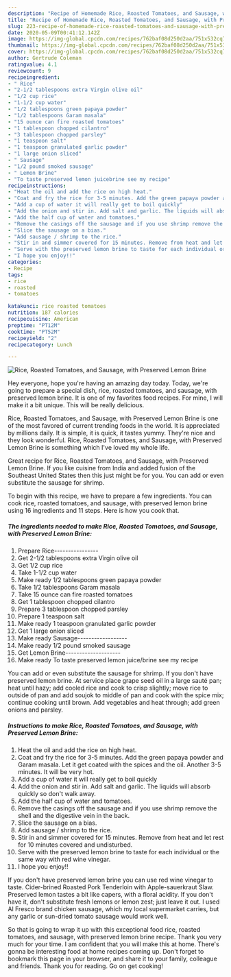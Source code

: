 ```yaml
---
description: "Recipe of Homemade Rice, Roasted Tomatoes, and Sausage, with Preserved Lemon Brine"
title: "Recipe of Homemade Rice, Roasted Tomatoes, and Sausage, with Preserved Lemon Brine"
slug: 223-recipe-of-homemade-rice-roasted-tomatoes-and-sausage-with-preserved-lemon-brine
date: 2020-05-09T00:41:12.142Z
image: https://img-global.cpcdn.com/recipes/762baf08d250d2aa/751x532cq70/rice-roasted-tomatoes-and-sausage-with-preserved-lemon-brine-recipe-main-photo.jpg
thumbnail: https://img-global.cpcdn.com/recipes/762baf08d250d2aa/751x532cq70/rice-roasted-tomatoes-and-sausage-with-preserved-lemon-brine-recipe-main-photo.jpg
cover: https://img-global.cpcdn.com/recipes/762baf08d250d2aa/751x532cq70/rice-roasted-tomatoes-and-sausage-with-preserved-lemon-brine-recipe-main-photo.jpg
author: Gertrude Coleman
ratingvalue: 4.1
reviewcount: 9
recipeingredient:
- " Rice"
- "2-1/2 tablespoons extra Virgin olive oil"
- "1/2 cup rice"
- "1-1/2 cup water"
- "1/2 tablespoons green papaya powder"
- "1/2 tablespoons Garam masala"
- "15 ounce can fire roasted tomatoes"
- "1 tablespoon chopped cilantro"
- "3 tablespoon chopped parsley"
- "1 teaspoon salt"
- "1 teaspoon granulated garlic powder"
- "1 large onion sliced"
- " Sausage"
- "1/2 pound smoked sausage"
- " Lemon Brine"
- "To taste preserved lemon juicebrine see my recipe"
recipeinstructions:
- "Heat the oil and add the rice on high heat."
- "Coat and fry the rice for 3-5 minutes. Add the green papaya powder and Garam masala. Let it get coated with the spices and the oil. Another 3-5 minutes. It will be very hot."
- "Add a cup of water it will really get to boil quickly"
- "Add the onion and stir in. Add salt and garlic. The liquids will absorb quickly so don&#39;t walk away."
- "Add the half cup of water and tomatoes."
- "Remove the casings off the sausage and if you use shrimp remove the shell and the digestive vein in the back."
- "Slice the sausage on a bias."
- "Add sausage / shrimp to the rice."
- "Stir in and simmer covered for 15 minutes. Remove from heat and let rest for 10 minutes covered and undisturbed."
- "Serve with the preserved lemon brine to taste for each individual or the same way with red wine vinegar."
- "I hope you enjoy!!"
categories:
- Recipe
tags:
- rice
- roasted
- tomatoes

katakunci: rice roasted tomatoes 
nutrition: 187 calories
recipecuisine: American
preptime: "PT12M"
cooktime: "PT52M"
recipeyield: "2"
recipecategory: Lunch

---
```



![Rice, Roasted Tomatoes, and Sausage, with Preserved Lemon Brine](https://img-global.cpcdn.com/recipes/762baf08d250d2aa/751x532cq70/rice-roasted-tomatoes-and-sausage-with-preserved-lemon-brine-recipe-main-photo.jpg)

Hey everyone, hope you're having an amazing day today. Today, we're going to prepare a special dish, rice, roasted tomatoes, and sausage, with preserved lemon brine. It is one of my favorites food recipes. For mine, I will make it a bit unique. This will be really delicious.

Rice, Roasted Tomatoes, and Sausage, with Preserved Lemon Brine is one of the most favored of current trending foods in the world. It is appreciated by millions daily. It is simple, it is quick, it tastes yummy. They're nice and they look wonderful. Rice, Roasted Tomatoes, and Sausage, with Preserved Lemon Brine is something which I've loved my whole life.

Great recipe for Rice, Roasted Tomatoes, and Sausage, with Preserved Lemon Brine. If you like cuisine from India and added fusion of the Southeast United States then this just might be for you. You can add or even substitute the sausage for shrimp.


To begin with this recipe, we have to prepare a few ingredients. You can cook rice, roasted tomatoes, and sausage, with preserved lemon brine using 16 ingredients and 11 steps. Here is how you cook that.

<!--inarticleads1-->

##### The ingredients needed to make Rice, Roasted Tomatoes, and Sausage, with Preserved Lemon Brine:

1. Prepare  Rice----------------
1. Get 2-1/2 tablespoons extra Virgin olive oil
1. Get 1/2 cup rice
1. Take 1-1/2 cup water
1. Make ready 1/2 tablespoons green papaya powder
1. Take 1/2 tablespoons Garam masala
1. Take 15 ounce can fire roasted tomatoes
1. Get 1 tablespoon chopped cilantro
1. Prepare 3 tablespoon chopped parsley
1. Prepare 1 teaspoon salt
1. Make ready 1 teaspoon granulated garlic powder
1. Get 1 large onion sliced
1. Make ready  Sausage------------------
1. Make ready 1/2 pound smoked sausage
1. Get  Lemon Brine--------------------
1. Make ready To taste preserved lemon juice/brine see my recipe


You can add or even substitute the sausage for shrimp. If you don&#39;t have preserved lemon brine. At service place grape seed oil in a large sauté pan; heat until hazy; add cooled rice and cook to crisp slightly; move rice to outside of pan and add soujok to middle of pan and cook with the spice mix; continue cooking until brown. Add vegetables and heat through; add green onions and parsley. 

<!--inarticleads2-->

##### Instructions to make Rice, Roasted Tomatoes, and Sausage, with Preserved Lemon Brine:

1. Heat the oil and add the rice on high heat.
1. Coat and fry the rice for 3-5 minutes. Add the green papaya powder and Garam masala. Let it get coated with the spices and the oil. Another 3-5 minutes. It will be very hot.
1. Add a cup of water it will really get to boil quickly
1. Add the onion and stir in. Add salt and garlic. The liquids will absorb quickly so don&#39;t walk away.
1. Add the half cup of water and tomatoes.
1. Remove the casings off the sausage and if you use shrimp remove the shell and the digestive vein in the back.
1. Slice the sausage on a bias.
1. Add sausage / shrimp to the rice.
1. Stir in and simmer covered for 15 minutes. Remove from heat and let rest for 10 minutes covered and undisturbed.
1. Serve with the preserved lemon brine to taste for each individual or the same way with red wine vinegar.
1. I hope you enjoy!!


If you don&#39;t have preserved lemon brine you can use red wine vinegar to taste. Cider-brined Roasted Pork Tenderloin with Apple-sauerkraut Slaw. Preserved lemon tastes a bit like capers, with a floral acidity. If you don&#39;t have it, don&#39;t substitute fresh lemons or lemon zest; just leave it out. I used Al Fresco brand chicken sausage, which my local supermarket carries, but any garlic or sun-dried tomato sausage would work well. 

So that is going to wrap it up with this exceptional food rice, roasted tomatoes, and sausage, with preserved lemon brine recipe. Thank you very much for your time. I am confident that you will make this at home. There's gonna be interesting food at home recipes coming up. Don't forget to bookmark this page in your browser, and share it to your family, colleague and friends. Thank you for reading. Go on get cooking!
